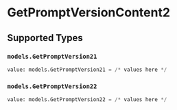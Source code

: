 # GetPromptVersionContent2


## Supported Types

### `models.GetPromptVersion21`

```python
value: models.GetPromptVersion21 = /* values here */
```

### `models.GetPromptVersion22`

```python
value: models.GetPromptVersion22 = /* values here */
```


